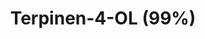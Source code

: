 ---
name: Terpinen-4-OL (99%)
title: Terpinen-4-OL (99%)
details:
  - detail:
      key: "Usage/Application"
      value: "Fragrance, Flavour, Pharma"
  - detail:
      key: "Packaging Size"
      value: "5,25,200 Kg"
  - detail:
      key: "Brand"
      value: "Natural Aroma"
  - detail:
      key: "Purity"
      value: "99%"
  - detail:
      key: "Packaging Type"
      value: "Can,Barrel"
  - detail:
      key: "Physical State"
      value: "Liquid"
  - detail:
      key: "Color"
      value: "Pale Yellow"
  - detail:
      key: "Flash Point"
      value: "83 deg C"
  - detail:
      key: "CAS No"
      value: "562-74-3"
  - detail:
      key: "EINECS No"
      value: "209-235-5"
  - detail:
      key: "FEMA No"
      value: "2248"
  - detail:
      key: "Formula"
      value: "C10H18O"
  - detail:
      key: "Molecular Weight"
      value: "154.25 g.mol"
  - detail:
      key: "Source"
      value: "Eucalyptus globulus leaves"
  - detail:
      key: "Odour"
      value: "Floral"
  - detail:
      key: "Boiling Point"
      value: "212 deg C"
  - detail:
      key: "Density"
      value: "0.928 to 0.938 g/cm3 (at 20 deg C)"
  - detail:
      key: "Refractive Index"
      value: "1.4760 to 1.4800 (at 20 deg C)"
  - detail:
      key: "Optical Rotation"
      value: "-35 deg to -15 deg (at 20 deg C)"
showOnHome: false
thumbnail: https://5.imimg.com/data5/SELLER/Default/2021/12/PZ/ZK/PN/3823480/terpinen-4-ol-99--500x500.png
productImages:
  - ""
category: natural isolates
---